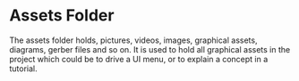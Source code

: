 # Assets Folder
The assets folder holds, pictures, videos, images, graphical assets, diagrams, gerber files and so on.
It is used to hold all graphical assets in the project which could be to drive a UI menu, or to explain a concept in a tutorial.